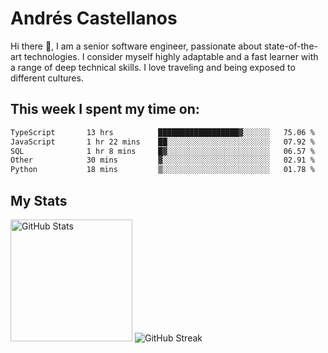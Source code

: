 # Andrés Castellanos

Hi there 👋, I am a senior software engineer, passionate about state-of-the-art technologies. I consider myself highly adaptable and a fast learner with a range of deep technical skills. I love traveling and being exposed to different cultures.

## This week I spent my time on:

<!--START_SECTION:waka-->

```txt
TypeScript       13 hrs          ██████████████████▓░░░░░░   75.06 %
JavaScript       1 hr 22 mins    ██░░░░░░░░░░░░░░░░░░░░░░░   07.92 %
SQL              1 hr 8 mins     █▓░░░░░░░░░░░░░░░░░░░░░░░   06.57 %
Other            30 mins         ▓░░░░░░░░░░░░░░░░░░░░░░░░   02.91 %
Python           18 mins         ▒░░░░░░░░░░░░░░░░░░░░░░░░   01.78 %
```

<!--END_SECTION:waka-->

## My Stats

<img height="195" src="https://github-readme-stats.vercel.app/api?username=andrescv&show_icons=true&theme=onedark&hide_border=true&card_width=495" alt="GitHub Stats" />

<img src="https://streak-stats.demolab.com?user=andrescv&theme=one-dark-pro&hide_border=true" alt="GitHub Streak" />
